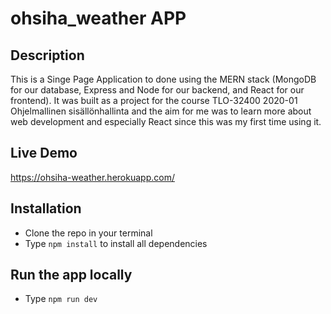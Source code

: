 # ohsiha_weather APP

## Description

This is a Singe Page Application to done using the MERN stack (MongoDB for our database, Express and Node for our backend, and React for our frontend). 
It was built as a project for the course TLO-32400 2020-01 Ohjelmallinen sisällönhallinta and the aim for me was to learn more about web development and especially React since this was my first time using it.

## Live Demo
https://ohsiha-weather.herokuapp.com/


## Installation
- Clone the repo in your terminal
- Type ```npm install``` to install all dependencies

## Run the app locally
- Type ```npm run dev```
